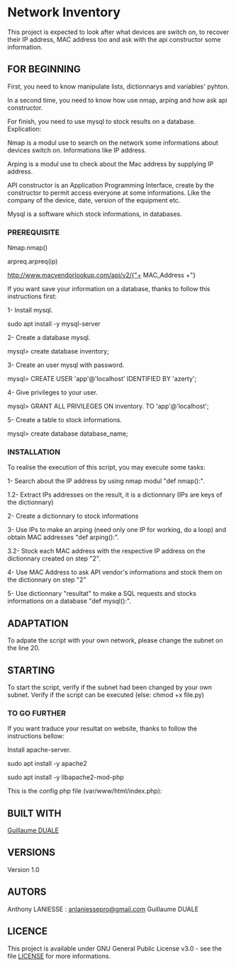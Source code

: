 # Network Inventory

This project is expected to look after what devices are switch on, to recover their IP address, MAC address too and ask with the api constructor some information. 

## FOR BEGINNING
First, you need to know manipulate lists, dictionnarys and variables' pyhton.

In a second time, you need to know how use nmap, arping and how ask api constructor.

For finish, you need to use mysql to stock results on a database.
Explication: 

Nmap is a modul use to search on the network some informations about devices switch on. Informations like IP address. 

Arping is a modul use to check about the Mac address by supplying IP address.

API constructor is an Application Programming Interface, create by the constructor to permit access everyone at some informations. Like the company of the device, date, version of the equipment etc.  

Mysql is a software which stock informations, in databases.

### PREREQUISITE
Nmap.nmap()

arpreq.arpreq(ip)

http://www.macvendorlookup.com/api/v2/{"+ MAC_Address +"}

If you want save your information on a database, thanks to follow this instructions first:

1- Install mysql.

sudo apt install -y mysql-server

2- Create a database mysql.

mysql> create database inventory;

3- Create an user mysql with password.

mysql> CREATE USER 'app'@'localhost' IDENTIFIED BY 'azerty';

4- Give privileges to your user.

mysql> GRANT ALL PRIVILEGES ON inventory. TO 'app'@'localhost';

5- Create a table to stock informations.

mysql> create database database_name;

### INSTALLATION
To realise the execution of this script, you may execute some tasks:

1- Search about the IP address by using nmap modul "def nmap():".

1.2- Extract IPs addresses on the result, it is a dictionnary (IPs are keys of the dictionnary)

2- Create a dictionnary to stock informations

3- Use IPs to make an arping (need only one IP for working, do a loop) and obtain MAC addresses "def arping():".

3.2- Stock each MAC address with the respective IP address on the dictionnary created on step "2".

4- Use MAC Address to ask API vendor's informations and stock them on the dictionnary on step "2"

5- Use dictionnary "resultat" to make a SQL requests and stocks informations on a database "def mysql():".

## ADAPTATION
To adpate the script with your own network, please change the subnet on the line 20. 

## STARTING
To start the script, verify if the subnet had been changed by your own subnet. 
Verify if the script can be executed (else: chmod +x file.py)

### TO GO FURTHER
If you want traduce your resultat on website, thanks to follow the instructions bellow: 

Install apache-server.

sudo apt install -y apache2

sudo apt install -y libapache2-mod-php

This is the config php file (var/www/html/index.php):

## BUILT WITH
[Guillaume DUALE](https://github.com/tazou)

## VERSIONS
Version 1.0

## AUTORS
Anthony LANIESSE : anlaniessepro@gmail.com
Guillaume DUALE

## LICENCE
This project is available under GNU General Public License v3.0 - see the file [LICENSE](LICENSE) for more informations.

